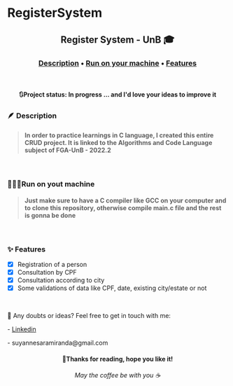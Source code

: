 # RegisterSystem

<h2 align="center">Register System - UnB 🎓</h2>
<h3 align="center" >
  <a href="#the-problem">Description</a>  •
  <a href="#start-project">Run on your machine</a>  •
  <a href="#features">Features</a>
</h4> 
<br>
<h4 align="center">
 🔃Project status: In progress ... and I'd love your ideas to improve it
</h4> 

<h3 id="the-problem">🪶 Description</h3>

> <h4>In order to practice learnings in C language, I created this entire CRUD project. It is linked to the Algorithms and Code Language subject of FGA-UnB - 2022.2</h4> 
<br>

<h3 id="start-project">🏃🏻‍♀️Run on yout machine</h3>

> <h4>Just make sure to have a C compiler like GCC on your computer and to clone this repository, otherwise compile main.c file and the rest is gonna be done</h4> 
<br>

<h3 id="features">✨ Features</h3>

- [x] Registration of a person
- [x] Consultation by CPF
- [x] Consultation according to city
- [x] Some validations of data like CPF, date, existing city/estate or not

<br>
<p>🤔 Any doubts or ideas? Feel free to get in touch with me: </p> - <a target="_blank" href="https://www.linkedin.com/in/suyanne-miranda/"> Linkedin </a> <p target="_blank"> - suyannesaramiranda@gmail.com </p> 

<h4 align="center">🎈Thanks for reading, hope you like it!</h4>
<h6 align="center">May the coffee be with you ☕</h6> 



